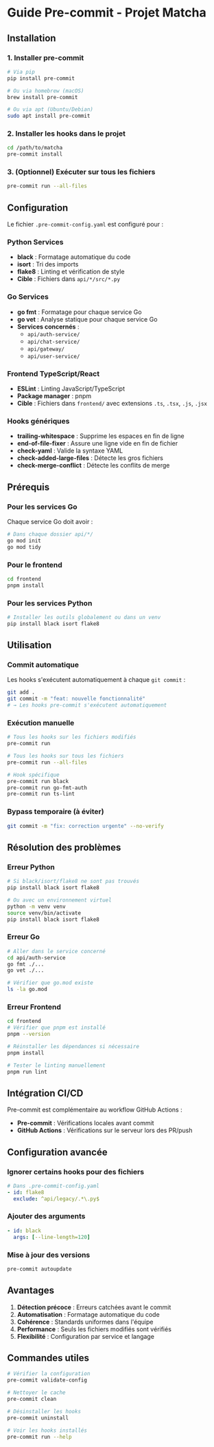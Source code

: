 # Guide Pre-commit - Projet Matcha

## Installation

### 1. Installer pre-commit

```bash
# Via pip
pip install pre-commit

# Ou via homebrew (macOS)
brew install pre-commit

# Ou via apt (Ubuntu/Debian)
sudo apt install pre-commit
```

### 2. Installer les hooks dans le projet

```bash
cd /path/to/matcha
pre-commit install
```

### 3. (Optionnel) Exécuter sur tous les fichiers

```bash
pre-commit run --all-files
```

## Configuration

Le fichier `.pre-commit-config.yaml` est configuré pour :

### Python Services
- **black** : Formatage automatique du code
- **isort** : Tri des imports
- **flake8** : Linting et vérification de style
- **Cible** : Fichiers dans `api/*/src/*.py`

### Go Services
- **go fmt** : Formatage pour chaque service Go
- **go vet** : Analyse statique pour chaque service Go
- **Services concernés** :
  - `api/auth-service/`
  - `api/chat-service/`
  - `api/gateway/`
  - `api/user-service/`

### Frontend TypeScript/React
- **ESLint** : Linting JavaScript/TypeScript
- **Package manager** : pnpm
- **Cible** : Fichiers dans `frontend/` avec extensions `.ts`, `.tsx`, `.js`, `.jsx`

### Hooks génériques
- **trailing-whitespace** : Supprime les espaces en fin de ligne
- **end-of-file-fixer** : Assure une ligne vide en fin de fichier
- **check-yaml** : Valide la syntaxe YAML
- **check-added-large-files** : Détecte les gros fichiers
- **check-merge-conflict** : Détecte les conflits de merge

## Prérequis

### Pour les services Go
Chaque service Go doit avoir :
```bash
# Dans chaque dossier api/*/
go mod init
go mod tidy
```

### Pour le frontend
```bash
cd frontend
pnpm install
```

### Pour les services Python
```bash
# Installer les outils globalement ou dans un venv
pip install black isort flake8
```

## Utilisation

### Commit automatique
Les hooks s'exécutent automatiquement à chaque `git commit` :
```bash
git add .
git commit -m "feat: nouvelle fonctionnalité"
# → Les hooks pre-commit s'exécutent automatiquement
```

### Exécution manuelle

```bash
# Tous les hooks sur les fichiers modifiés
pre-commit run

# Tous les hooks sur tous les fichiers
pre-commit run --all-files

# Hook spécifique
pre-commit run black
pre-commit run go-fmt-auth
pre-commit run ts-lint
```

### Bypass temporaire (à éviter)
```bash
git commit -m "fix: correction urgente" --no-verify
```

## Résolution des problèmes

### Erreur Python
```bash
# Si black/isort/flake8 ne sont pas trouvés
pip install black isort flake8

# Ou avec un environnement virtuel
python -m venv venv
source venv/bin/activate
pip install black isort flake8
```

### Erreur Go
```bash
# Aller dans le service concerné
cd api/auth-service
go fmt ./...
go vet ./...

# Vérifier que go.mod existe
ls -la go.mod
```

### Erreur Frontend
```bash
cd frontend
# Vérifier que pnpm est installé
pnpm --version

# Réinstaller les dépendances si nécessaire
pnpm install

# Tester le linting manuellement
pnpm run lint
```

## Intégration CI/CD

Pre-commit est complémentaire au workflow GitHub Actions :
- **Pre-commit** : Vérifications locales avant commit
- **GitHub Actions** : Vérifications sur le serveur lors des PR/push

## Configuration avancée

### Ignorer certains hooks pour des fichiers
```yaml
# Dans .pre-commit-config.yaml
- id: flake8
  exclude: ^api/legacy/.*\.py$
```

### Ajouter des arguments
```yaml
- id: black
  args: [--line-length=120]
```

### Mise à jour des versions
```bash
pre-commit autoupdate
```

## Avantages

1. **Détection précoce** : Erreurs catchées avant le commit
2. **Automatisation** : Formatage automatique du code
3. **Cohérence** : Standards uniformes dans l'équipe
4. **Performance** : Seuls les fichiers modifiés sont vérifiés
5. **Flexibilité** : Configuration par service et langage

## Commandes utiles

```bash
# Vérifier la configuration
pre-commit validate-config

# Nettoyer le cache
pre-commit clean

# Désinstaller les hooks
pre-commit uninstall

# Voir les hooks installés
pre-commit run --help
```
